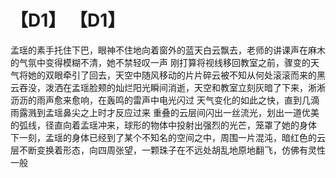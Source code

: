 # 【D1】 【D1】
孟瑶的素手托住下巴，眼神不住地向着窗外的蓝天白云飘去，老师的讲课声在麻木的气氛中变得模糊不清，她不禁轻叹一声
刚打算将视线移回教室之前，骤变的天气将她的双眼牵引了回去，天空中随风移动的片片碎云被不知从何处滚滚而来的黑云吞没，泼洒在孟瑶脸颊的灿烂阳光瞬间消逝，天空和教室立刻灰暗了下来，淅淅沥沥的雨声愈来愈响，在轰鸣的雷声中电光闪过
天气变化的如此之快，直到几滴雨露溅到孟瑶鼻尖之上时才反应过来
重叠的云层间闪出一丝流光，划出一道优美的弧线，径直向着孟瑶冲来，球形的物体中投射出强烈的光芒，笼罩了她的身体
下一刻，孟瑶的身体已经到了某个不知名的空间之中，周围一片混沌，暗红色的云层不断变换着形态，向四周张望，一颗珠子在不远处胡乱地原地翻飞，仿佛有灵性一般